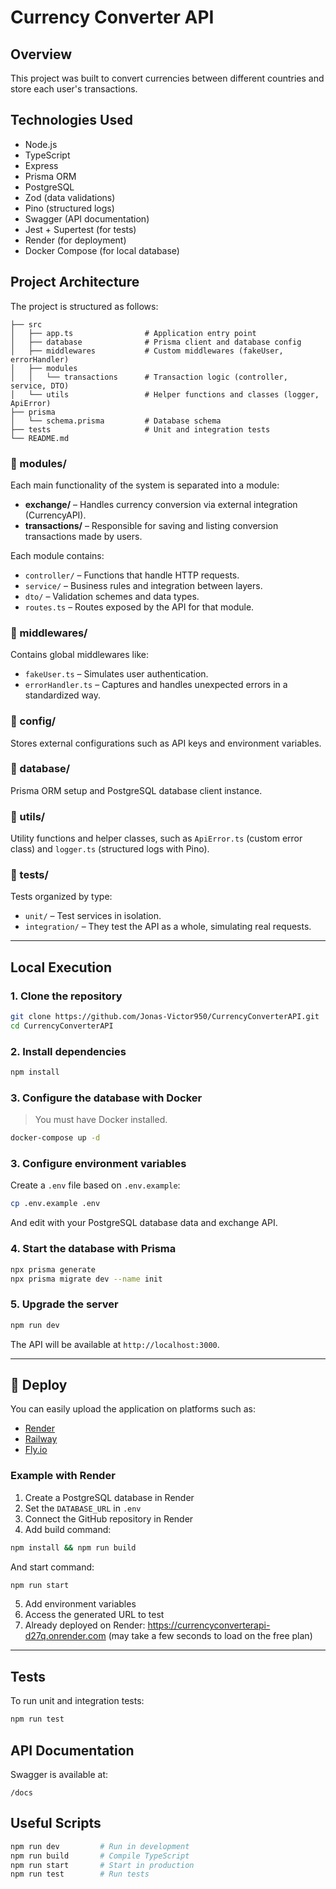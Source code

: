 # Currency Converter API

## Overview

This project was built to convert currencies between different countries and store each user's transactions.

## Technologies Used

- Node.js
- TypeScript
- Express
- Prisma ORM
- PostgreSQL
- Zod (data validations)
- Pino (structured logs)
- Swagger (API documentation)
- Jest + Supertest (for tests)
- Render (for deployment)
- Docker Compose (for local database)

## Project Architecture

The project is structured as follows:

```
├── src
│   ├── app.ts                # Application entry point
│   ├── database              # Prisma client and database config
│   ├── middlewares           # Custom middlewares (fakeUser, errorHandler)
│   ├── modules
│   │   └── transactions      # Transaction logic (controller, service, DTO)
│   └── utils                 # Helper functions and classes (logger, ApiError)
├── prisma
│   └── schema.prisma         # Database schema
├── tests                     # Unit and integration tests
└── README.md
```

### 📁 modules/

Each main functionality of the system is separated into a module:

- **exchange/** – Handles currency conversion via external integration (CurrencyAPI).
- **transactions/** – Responsible for saving and listing conversion transactions made by users.

Each module contains:

- `controller/` – Functions that handle HTTP requests.
- `service/` – Business rules and integration between layers.
- `dto/` – Validation schemes and data types.
- `routes.ts` – Routes exposed by the API for that module.

### 📁 middlewares/

Contains global middlewares like:

- `fakeUser.ts` – Simulates user authentication.
- `errorHandler.ts` – Captures and handles unexpected errors in a standardized way.

### 📁 config/

Stores external configurations such as API keys and environment variables.

### 📁 database/

Prisma ORM setup and PostgreSQL database client instance.

### 📁 utils/

Utility functions and helper classes, such as `ApiError.ts` (custom error class) and `logger.ts` (structured logs with Pino).

### 🧪 tests/

Tests organized by type:

- `unit/` – Test services in isolation.
- `integration/` – They test the API as a whole, simulating real requests.

---

## Local Execution

### 1. Clone the repository

```bash
git clone https://github.com/Jonas-Victor950/CurrencyConverterAPI.git
cd CurrencyConverterAPI
```

### 2. Install dependencies

```bash
npm install
```

### 3. Configure the database with Docker

> You must have Docker installed.

```bash
docker-compose up -d
```

### 3. Configure environment variables

Create a `.env` file based on `.env.example`:

```bash
cp .env.example .env
```

And edit with your PostgreSQL database data and exchange API.

### 4. Start the database with Prisma

```bash
npx prisma generate
npx prisma migrate dev --name init
```

### 5. Upgrade the server

```bash
npm run dev
```

The API will be available at `http://localhost:3000`.

---

## 🧱 Deploy

You can easily upload the application on platforms such as:

- [Render](https://render.com)
- [Railway](https://railway.app)
- [Fly.io](https://fly.io)

### Example with Render

1. Create a PostgreSQL database in Render
2. Set the `DATABASE_URL` in `.env`
3. Connect the GitHub repository in Render
4. Add build command:

```bash
npm install && npm run build
```

And start command:

```bash
npm run start
```

5. Add environment variables
6. Access the generated URL to test
7. Already deployed on Render: https://currencyconverterapi-d27q.onrender.com (may take a few seconds to load on the free plan)

---

## Tests

To run unit and integration tests:

```bash
npm run test
```

## API Documentation

Swagger is available at:

```
/docs
```

## Useful Scripts

```bash
npm run dev         # Run in development
npm run build       # Compile TypeScript
npm run start       # Start in production
npm run test        # Run tests
```
